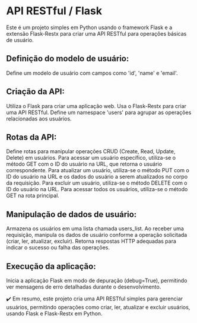 # API RESTful / Flask
 Este é um projeto simples em Python usando o framework Flask e a extensão Flask-Restx para criar uma API RESTful para operações básicas de usuário.

## Definição do modelo de usuário:
Define um modelo de usuário com campos como 'id', 'name' e 'email'.

## Criação da API:

Utiliza o Flask para criar uma aplicação web.
Usa o Flask-Restx para criar uma API RESTful.
Define um namespace 'users' para agrupar as operações relacionadas aos usuários.

## Rotas da API:

Define rotas para manipular operações CRUD (Create, Read, Update, Delete) em usuários.
Para acessar um usuário específico, utiliza-se o método GET com o ID do usuário na URL, que retorna o usuário correspondente.
Para atualizar um usuário, utiliza-se o método PUT com o ID do usuário na URL e os dados do usuário a serem atualizados no corpo da requisição.
Para excluir um usuário, utiliza-se o método DELETE com o ID do usuário na URL.
Para acessar todos os usuários, utiliza-se o método GET na rota principal.

## Manipulação de dados de usuário:

Armazena os usuários em uma lista chamada users_list.
Ao receber uma requisição, manipula os dados de usuário conforme a operação solicitada (criar, ler, atualizar, excluir).
Retorna respostas HTTP adequadas para indicar o sucesso ou falha das operações.

## Execução da aplicação:

Inicia a aplicação Flask em modo de depuração (debug=True), permitindo ver mensagens de erro detalhadas durante o desenvolvimento.

✔️ Em resumo, este projeto cria uma API RESTful simples para gerenciar usuários, permitindo operações como criar, ler, atualizar e excluir usuários, usando Flask e Flask-Restx em Python.
